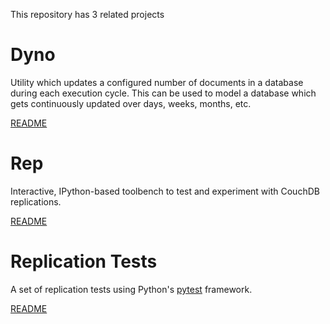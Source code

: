 This repository has 3 related projects

Dyno
====

Utility which updates a configured number of documents in a database
during each execution cycle. This can be used to model a database
which gets continuously updated over days, weeks, months, etc.

[README](README_dyno.md)


Rep
===

Interactive, IPython-based toolbench to test and experiment with CouchDB
replications.

[README](README_rep.md)


Replication Tests
==================

A set of replication tests using Python's [pytest](http://pytest.org) framework.

[README](README_tests.md)

